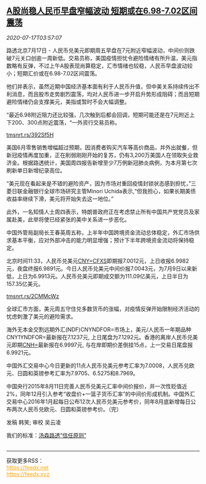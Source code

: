 <!--1594959798000-->
[A股尚稳人民币早盘窄幅波动 短期或在6.98-7.02区间震荡](https://cn.reuters.com/article/china-stock-forex-0717-fri-idCNKCS24I0DM)
------

<div><i>2020-07-17T03:57:07</i></div><div class="StandardArticleBody_body"><p>路透北京7月17日 - 人民币兑美元即期周五早盘在7元附近窄幅波动，中间价则跌破7元关口创逾一周新低。交易员称，美国疫情担忧令避险情绪有所升温，美元指数略有反弹，不过上午A股表现尚算稳定，汇市情绪也较稳，人民币早盘波动较小；短期汇价或在6.98-7.02区间震荡。 </p><p>他们并表示，虽然近期中国经济基本面有利于人民币升值，但中美关系持续传出不利消息，而且股市走势剧烈震荡，均对人民币进一步开启升势形成阻碍；而且短期避险情绪仍会支撑美元，美指或暂时不会大幅调整。 </p><p>“最近6.98附近阻力还比较强，几次触到后都会回调，短期可能还是在7元附近上下200、300点附近震荡，“一外资行交易员称。 </p><p><a href="https://tmsnrt.rs/392Sf5H">tmsnrt.rs/392Sf5H</a> </p><p>美国6月零售销售增幅超过预期，因消费者购买汽车等高价商品，并外出就餐，但新冠疫情再度加重，正在削弱刚刚开始的复苏，仍有3,200万美国人在领取失业救济金。根据路透统计，美国周四报告新增至少7万例新冠肺炎病例，为本月第七次刷新单日新增纪录高位。 </p><p>“美元现在看起来是不错的避险资产，因为市场对重回疫情封锁状态感到担忧，”三菱日联金融银行全球市场研究主管Minori Uchida表示,“但我担心，如果长期美债收益率继续下滑，美元将开始失去这一地位。” </p><p>此外，一名知情人士周四表示，特朗普政府正在考虑禁止所有中国共产党党员及家属赴美，此举将使已经紧张的美中关系进一步恶化。 </p><p>中国外管局副局长王春英周五称，上半年中国跨境资金流动总体稳定，外汇市场供求基本平衡，应对外部冲击的能力明显增强；预计下半年跨境资金流动将保持稳定。 </p><p>北京时间11:33，人民币兑美元<a href="/investing/currencies/quote?srcCurr=CNY&destCurr=USD">CNY=CFXS</a>即期报7.0012元，上日收报6.9982元，夜盘终报6.9891元。今日人民币兑美元中间价报7.0043元，为7月9日以来新低，上日为6.9913元。人民币兑美元即期成交额为111.09亿美元，上日半日为157.35亿美元。 </p><p><a href="https://tmsnrt.rs/2CMMcWz">tmsnrt.rs/2CMMcWz</a> </p><p>全球汇市方面，美元周五守住兑多数货币的涨幅，对疫情反弹开始限制经济活动的忧虑刺激了美元的避险需求。 </p><p>海外无本金交割远期外汇(NDF)CNYNDFOR=市场上，美元/人民币一年期品种CNY1YNDFOR=最新报在7.1237元, 上日尾盘为7.1292元。香港的离岸人民币兑美元即期<a href="/investing/currencies/quote?srcCurr=CNH&destCurr=USD">CNH=</a>最新报在6.9997元, 与在岸即期价差倒挂15点，上一交易日尾盘报6.9921元。 </p><p>中国外汇交易中心今日更新的11点人民币兑美元参考汇率为7.0008，人民币兑欧元、日圆和英镑参考汇率为7.9705、6.5275和8.7969。 </p><p>中国央行2015年8月11日完善人民币兑美元汇率中间价报价，并一次性贬值近2%，同年12月引入参考“收盘价+一篮子货币汇率”的中间价形成机制。中国外汇交易中心2016年1月起每日公布12次人民币兑美元参考价，同年8月底新增每日公布两次人民币兑欧元、日圆和英镑参考价。（完）  </p><div class="Attribution_container"><div class="Attribution_attribution"><p class="Attribution_content">发稿 韩笑; 审校 吴云凌 </p></div></div><div class="StandardArticleBody_trustBadgeContainer"><span class="StandardArticleBody_trustBadgeTitle">我们的标准：</span><span class="trustBadgeUrl"><a href="https://www.thomsonreuters.cn/content/dam/openweb/documents/pdf/china/brochures/about-us-1.pdf">汤森路透“信任原则”</a></span></div></div><br><hr><div>获取更多RSS：<br><a href="https://feedx.net" style="color:orange" target="_blank">https://feedx.net</a> <br><a href="https://feedx.xyz" style="color:orange" target="_blank">https://feedx.xyz</a><br></div>

